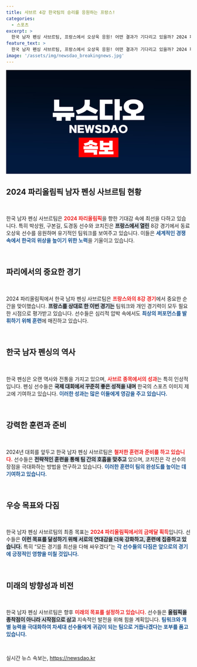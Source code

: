 ```yaml
---
title: 사브르 4강 한국팀의 승리를 응원하는 프랑스!
categories:
  - 스포츠
excerpt: >
  한국 남자 펜싱 사브르팀, 프랑스에서 오상욱 응원! 어떤 결과가 기다리고 있을까? 2024 파리올림픽의 열정 가득한 순간을 놓치지 마세요!
feature_text: >
  한국 남자 펜싱 사브르팀, 프랑스에서 오상욱 응원! 어떤 결과가 기다리고 있을까? 2024 파리올림픽의 열정 가득한 순간을 놓치지 마세요!
image: '/assets/img/newsdao_breakingnews.jpg'
---
```


<p><img src="/assets/img/newsdao_breakingnews.jpg" alt="ranknews 속보" /></p>

<h2 data-ke-size="size26">2024 파리올림픽 남자 펜싱 사브르팀 현황</h2>

<p data-ke-size="size16">&nbsp;</p>

<p>한국 남자 펜싱 사브르팀은 <b><span style="color: #ee2323;">2024 파리올림픽</span></b>을 향한 기대감 속에 최선을 다하고 있습니다. 특히 박상원, 구본길, 도경동 선수와 코치진은 <b><span style="background-color: #21538527;">프랑스에서 열린</span></b> 8강 경기에서 동료 오상욱 선수를 응원하며 유기적인 팀워크를 보여주고 있습니다. 이들은 <b><span style="color: #1a5490;">세계적인 경쟁 속에서 한국의 위상을 높이기 위한 노력</span></b>을 기울이고 있습니다.</p>

<p data-ke-size="size16">&nbsp;</p>

<h2 data-ke-size="size26">파리에서의 중요한 경기</h2>

<p data-ke-size="size16">&nbsp;</p>

<p>2024 파리올림픽에서 한국 남자 펜싱 사브르팀은 <b><span style="color: #ee2323;">프랑스와의 8강 경기</span></b>에서 중요한 순간을 맞이했습니다. <b><span style="background-color: #21538527;">프랑스를 상대로 한 이번 경기는</span></b> 팀워크와 개인 경기력이 모두 필요한 시점으로 평가받고 있습니다. 선수들은 심리적 압박 속에서도 <b><span style="color: #1a5490;">최상의 퍼포먼스를 발휘하기 위해 훈련</span></b>에 매진하고 있습니다.</p>

<p data-ke-size="size16">&nbsp;</p>

<h2 data-ke-size="size26">한국 남자 펜싱의 역사</h2>

<p data-ke-size="size16">&nbsp;</p>

<p>한국 펜싱은 오랜 역사와 전통을 가지고 있으며, <b><span style="color: #ee2323;">사브르 종목에서의 성과</span></b>는 특히 인상적입니다. 펜싱 선수들은 <b><span style="background-color: #21538527;">국제 대회에서 꾸준히 좋은 성적을 내며</span></b> 한국의 스포츠 이미지 제고에 기여하고 있습니다. <b><span style="color: #1a5490;">이러한 성과는 많은 이들에게 영감을 주고 있습니다.</span></b></p>

<p data-ke-size="size16">&nbsp;</p>

<h2 data-ke-size="size26">강력한 훈련과 준비</h2>

<p data-ke-size="size16">&nbsp;</p>

<p>2024년 대회를 앞두고 한국 남자 펜싱 사브르팀은 <b><span style="color: #ee2323;">철저한 훈련과 준비를 하고 있습니다.</span></b> 선수들은 <b><span style="background-color: #21538527;">전략적인 훈련을 통해 팀 간의 호흡을 맞추고</span></b> 있으며, 코치진은 각 선수의 장점을 극대화하는 방법을 연구하고 있습니다. <b><span style="color: #1a5490;">이러한 훈련이 팀의 완성도를 높이는 데 기여하고 있습니다.</span></b></p>

<p data-ke-size="size16">&nbsp;</p>

<h2 data-ke-size="size26">우승 목표와 다짐</h2>

<p data-ke-size="size16">&nbsp;</p>

<p>한국 남자 펜싱 사브르팀의 최종 목표는 <b><span style="color: #ee2323;">2024 파리올림픽에서의 금메달 획득</span></b>입니다. 선수들은 <b><span style="background-color: #21538527;">이런 목표를 달성하기 위해 서로의 연대감을 더욱 강화하고, 훈련에 집중하고 있습니다.</span></b> 특히 “모든 경기를 최선을 다해 싸우겠다”는 <b><span style="color: #1a5490;">각 선수들의 다짐은 앞으로의 경기에 긍정적인 영향을 미칠 것입니다.</span></b></p>

<p data-ke-size="size16">&nbsp;</p>

<h2 data-ke-size="size26">미래의 방향성과 비전</h2>

<p data-ke-size="size16">&nbsp;</p>

<p>한국 남자 펜싱 사브르팀은 향후 <b><span style="color: #ee2323;">미래의 목표를 설정하고 있습니다.</span></b> 선수들은 <b><span style="background-color: #21538527;">올림픽을 종착점이 아니라 시작점으로 삼고</span></b> 지속적인 발전을 위해 힘쓸 계획입니다. <b><span style="color: #1a5490;">팀워크와 개별 능력을 극대화하여 차세대 선수들에게 귀감이 되는 팀으로 거듭나겠다는 포부를 품고 있습니다.</span></b></p>

<p data-ke-size="size16">&nbsp;</p>
실시간 뉴스 속보는, <a href="https://newsdao.kr" rel="dofollow">https://newsdao.kr</a>



